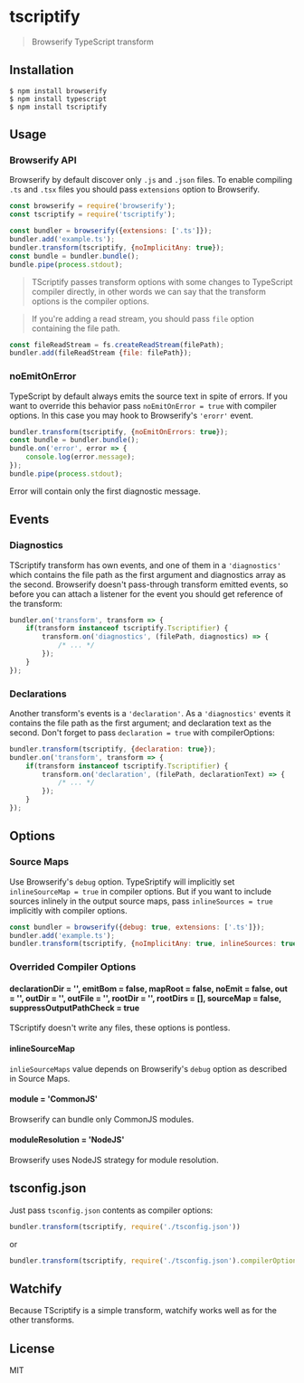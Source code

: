 # tscriptify
> Browserify TypeScript transform

## Installation

```console
$ npm install browserify
$ npm install typescript
$ npm install tscriptify
```

## Usage

### Browserify API

Browserify by default discover only `.js` and `.json` files. To enable compiling `.ts` and `.tsx` files you should pass `extensions` option to Browserify.

```js
const browserify = require('browserify');
const tscriptify = require('tscriptify');

const bundler = browserify({extensions: ['.ts']});
bundler.add('example.ts');
bundler.transform(tscriptify, {noImplicitAny: true});
const bundle = bundler.bundle();
bundle.pipe(process.stdout);

```

> TScriptify passes transform options with some changes to TypeScript compiler directly, in other words we can say that the transform options is the compiler options.

> If you're adding a read stream, you should pass `file` option containing the file path.

```js
const fileReadStream = fs.createReadStream(filePath);
bundler.add(fileReadStream {file: filePath});
```

### noEmitOnError

TypeScript by default always emits the source text in spite of errors. If you want to override this behavior pass `noEmitOnError = true` with compiler options. In this case you may hook to Browserify's `'erorr'` event.

```js
bundler.transform(tscriptify, {noEmitOnErrors: true});
const bundle = bundler.bundle();
bundle.on('error', error => {
    console.log(error.message);
});
bundle.pipe(process.stdout);
```

Error will contain only the first diagnostic message.

## Events

### Diagnostics

TScriptify transform has own events, and one of them in a `'diagnostics'` which contains the file path as the first argument and diagnostics array as the second. Browserify doesn't pass-through transform emitted events, so before you can attach a listener for the event you should get reference of the transform:

```js
bundler.on('transform', transform => {
    if(transform instanceof tscriptify.Tscriptifier) {
        transform.on('diagnostics', (filePath, diagnostics) => {
            /* ... */
        });
    }
});
```

### Declarations

Another transform's events is a `'declaration'`. As a `'diagnostics'` events it contains the file path as the first argument; and declaration text as the second. Don't forget to pass `declaration = true` with compilerOptions:

```js
bundler.transform(tscriptify, {declaration: true});
bundler.on('transform', transform => {
    if(transform instanceof tscriptify.Tscriptifier) {
        transform.on('declaration', (filePath, declarationText) => {
            /* ... */
        });
    }
});
```

## Options

### Source Maps
Use Browserify's `debug` option. TypeSriptify will implicitly set `inlineSourceMap = true` in compiler options. But if you want to include sources inlinely in the output source maps, pass `inlineSources = true` implicitly with compiler options.

```js
const bundler = browserify({debug: true, extensions: ['.ts']});
bundler.add('example.ts');
bundler.transform(tscriptify, {noImplicitAny: true, inlineSources: true});
```

### Overrided Compiler Options

#### declarationDir = '', emitBom = false, mapRoot = false, noEmit = false, out = '', outDir = '', outFile = '', rootDir = '', rootDirs = [], sourceMap = false, suppressOutputPathCheck = true

TScriptify doesn't write any files, these options is pontless.

#### inlineSourceMap

`inlieSourceMaps` value depends on Browserify's `debug` option as described in Source Maps.

#### module = 'CommonJS'

Browserify can bundle only CommonJS modules.

#### moduleResolution = 'NodeJS'

Browserify uses NodeJS strategy for module resolution.

## tsconfig.json

Just pass `tsconfig.json` contents as compiler options:

```js
bundler.transform(tscriptify, require('./tsconfig.json'))
```

or

```js
bundler.transform(tscriptify, require('./tsconfig.json').compilerOptions)
```

## Watchify

Because TScriptify is a simple transform, watchify works well as for the other transforms.

## License

MIT
